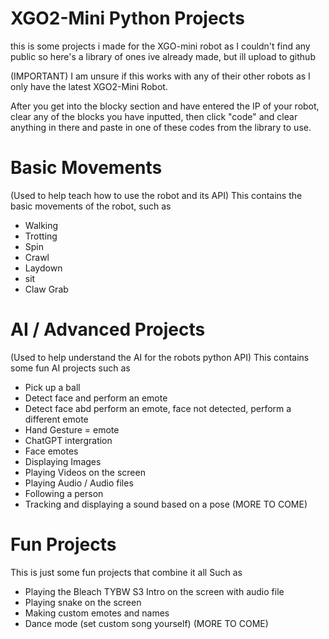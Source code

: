# XGO2-Mini Python Projects
this is some projects i made for the XGO-mini robot as I couldn't find any public so here's a library of ones ive already made, but ill upload to github

(IMPORTANT) I am unsure if this works with any of their other robots as I only have the latest XGO2-Mini Robot.

After you get into the blocky section and have entered the IP of your robot, clear any of the blocks you have inputted, then click "code" and clear anything in there and paste in one of these codes from the library to use.

# Basic Movements
(Used to help teach how to use the robot and its API)
This contains the basic movements of the robot, such as
- Walking
- Trotting
- Spin
- Crawl
- Laydown
- sit
- Claw Grab

# AI / Advanced Projects
(Used to help understand the AI for the robots python API)
This contains some fun AI projects such as
- Pick up a ball
- Detect face and perform an emote
- Detect face abd perform an emote, face not detected, perform a different emote
- Hand Gesture = emote
- ChatGPT intergration
- Face emotes
- Displaying Images
- Playing Videos on the screen
- Playing Audio / Audio files
- Following a person
- Tracking and displaying a sound based on a pose
(MORE TO COME)

# Fun Projects
This is just some fun projects that combine it all
Such as
- Playing the Bleach TYBW S3 Intro on the screen with audio file
- Playing snake on the screen
- Making custom emotes and names
- Dance mode (set custom song yourself)
(MORE TO COME)

